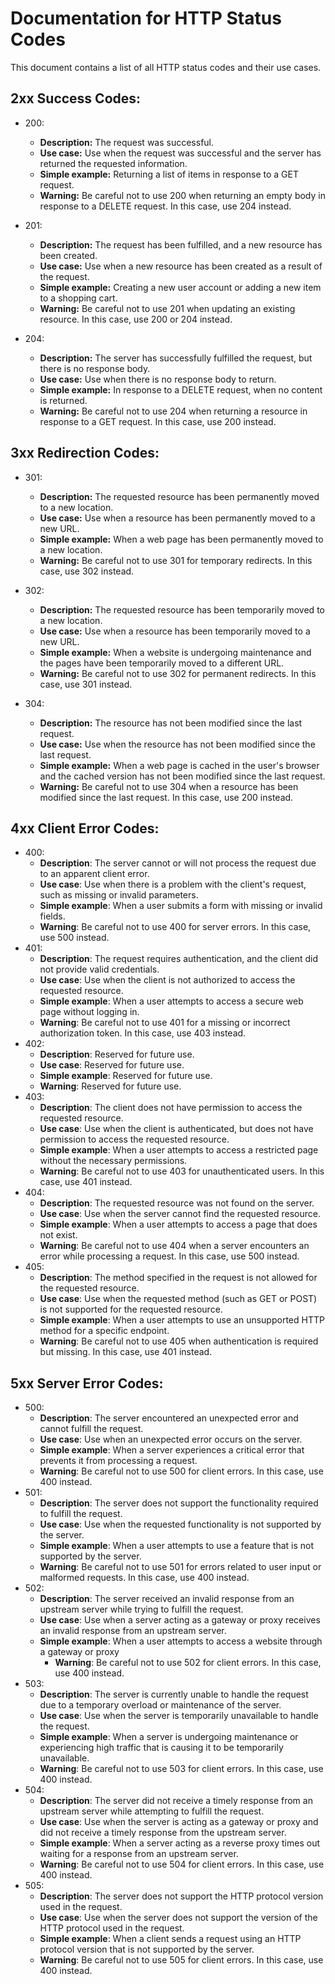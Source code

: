 # Documentation for HTTP Status Codes

This document contains a list of all HTTP status codes and their use cases.

## 2xx Success Codes:

-   200:

    -   **Description:** The request was successful.
    -   **Use case:** Use when the request was successful and the server has returned the requested information.
    -   **Simple example:** Returning a list of items in response to a GET request.
    -   **Warning:** Be careful not to use 200 when returning an empty body in response to a DELETE request. In this case,
        use 204 instead.

-   201:

    -   **Description:** The request has been fulfilled, and a new resource has been created.
    -   **Use case:** Use when a new resource has been created as a result of the request.
    -   **Simple example:** Creating a new user account or adding a new item to a shopping cart.
    -   **Warning:** Be careful not to use 201 when updating an existing resource. In this case, use 200 or 204 instead.

-   204:
    -   **Description:** The server has successfully fulfilled the request, but there is no response body.
    -   **Use case:** Use when there is no response body to return.
    -   **Simple example:** In response to a DELETE request, when no content is returned.
    -   **Warning:** Be careful not to use 204 when returning a resource in response to a GET request. In this case, use
        200 instead.

## 3xx Redirection Codes:

-   301:

    -   **Description:** The requested resource has been permanently moved to a new location.
    -   **Use case:** Use when a resource has been permanently moved to a new URL.
    -   **Simple example:** When a web page has been permanently moved to a new location.
    -   **Warning:** Be careful not to use 301 for temporary redirects. In this case, use 302 instead.

-   302:

    -   **Description:** The requested resource has been temporarily moved to a new location.
    -   **Use case:** Use when a resource has been temporarily moved to a new URL.
    -   **Simple example:** When a website is undergoing maintenance and the pages have been temporarily moved to a
        different URL.
    -   **Warning:** Be careful not to use 302 for permanent redirects. In this case, use 301 instead.

-   304:
    -   **Description:** The resource has not been modified since the last request.
    -   **Use case:** Use when the resource has not been modified since the last request.
    -   **Simple example:** When a web page is cached in the user's browser and the cached version has not been modified
        since the last request.
    -   **Warning:** Be careful not to use 304 when a resource has been modified since the last request. In this case, use
        200 instead.

## 4xx Client Error Codes:

-   400:
    -   **Description**: The server cannot or will not process the request due to an apparent client error.
    -   **Use case**: Use when there is a problem with the client's request, such as missing or invalid parameters.
    -   **Simple example**: When a user submits a form with missing or invalid fields.
    -   **Warning**: Be careful not to use 400 for server errors. In this case, use 500 instead.
-   401:
    -   **Description**: The request requires authentication, and the client did not provide valid credentials.
    -   **Use case**: Use when the client is not authorized to access the requested resource.
    -   **Simple example**: When a user attempts to access a secure web page without logging in.
    -   **Warning**: Be careful not to use 401 for a missing or incorrect authorization token. In this case, use 403
        instead.
-   402:
    -   **Description**: Reserved for future use.
    -   **Use case**: Reserved for future use.
    -   **Simple example**: Reserved for future use.
    -   **Warning**: Reserved for future use.
-   403:
    -   **Description**: The client does not have permission to access the requested resource.
    -   **Use case**: Use when the client is authenticated, but does not have permission to access the requested resource.
    -   **Simple example**: When a user attempts to access a restricted page without the necessary permissions.
    -   **Warning**: Be careful not to use 403 for unauthenticated users. In this case, use 401 instead.
-   404:
    -   **Description**: The requested resource was not found on the server.
    -   **Use case**: Use when the server cannot find the requested resource.
    -   **Simple example**: When a user attempts to access a page that does not exist.
    -   **Warning**: Be careful not to use 404 when a server encounters an error while processing a request. In this case,
        use 500 instead.
-   405:
    -   **Description**: The method specified in the request is not allowed for the requested resource.
    -   **Use case**: Use when the requested method (such as GET or POST) is not supported for the requested resource.
    -   **Simple example**: When a user attempts to use an unsupported HTTP method for a specific endpoint.
    -   **Warning**: Be careful not to use 405 when authentication is required but missing. In this case, use 401 instead.

## 5xx Server Error Codes:

-   500:
    -   **Description**: The server encountered an unexpected error and cannot fulfill the request.
    -   **Use case**: Use when an unexpected error occurs on the server.
    -   **Simple example**: When a server experiences a critical error that prevents it from processing a request.
    -   **Warning**: Be careful not to use 500 for client errors. In this case, use 400 instead.
-   501:
    -   **Description**: The server does not support the functionality required to fulfill the request.
    -   **Use case**: Use when the requested functionality is not supported by the server.
    -   **Simple example**: When a user attempts to use a feature that is not supported by the server.
    -   **Warning**: Be careful not to use 501 for errors related to user input or malformed requests. In this case, use
        400 instead.
-   502:
    -   **Description**: The server received an invalid response from an upstream server while trying to fulfill the
        request.
    -   **Use case**: Use when a server acting as a gateway or proxy receives an invalid response from an upstream server.
    -   **Simple example**: When a user attempts to access a website through a gateway or proxy
        -   **Warning**: Be careful not to use 502 for client errors. In this case, use 400 instead.
-   503:
    -   **Description**: The server is currently unable to handle the request due to a temporary overload or maintenance
        of the server.
    -   **Use case**: Use when the server is temporarily unavailable to handle the request.
    -   **Simple example**: When a server is undergoing maintenance or experiencing high traffic that is causing it to be
        temporarily unavailable.
    -   **Warning**: Be careful not to use 503 for client errors. In this case, use 400 instead.
-   504:
    -   **Description**: The server did not receive a timely response from an upstream server while attempting to fulfill
        the request.
    -   **Use case**: Use when the server is acting as a gateway or proxy and did not receive a timely response from the
        upstream server.
    -   **Simple example**: When a server acting as a reverse proxy times out waiting for a response from an upstream
        server.
    -   **Warning**: Be careful not to use 504 for client errors. In this case, use 400 instead.
-   505:
    -   **Description**: The server does not support the HTTP protocol version used in the request.
    -   **Use case**: Use when the server does not support the version of the HTTP protocol used in the request.
    -   **Simple example**: When a client sends a request using an HTTP protocol version that is not supported by the
        server.
    -   **Warning**: Be careful not to use 505 for client errors. In this case, use 400 instead.
